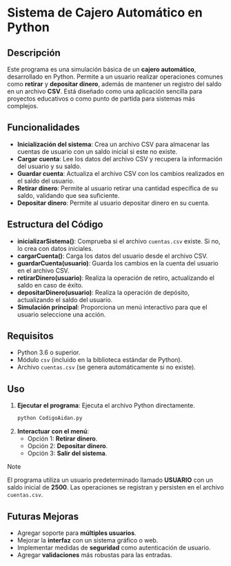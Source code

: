 # Sistema de Cajero Automático en Python

## Descripción
Este programa es una simulación básica de un **cajero automático**, desarrollado en Python. Permite a un usuario realizar operaciones comunes como **retirar** y **depositar dinero**, además de mantener un registro del saldo en un archivo **CSV**. Está diseñado como una aplicación sencilla para proyectos educativos o como punto de partida para sistemas más complejos.

## Funcionalidades
- **Inicialización del sistema**: Crea un archivo CSV para almacenar las cuentas de usuario con un saldo inicial si este no existe.
- **Cargar cuenta**: Lee los datos del archivo CSV y recupera la información del usuario y su saldo.
- **Guardar cuenta**: Actualiza el archivo CSV con los cambios realizados en el saldo del usuario.
- **Retirar dinero**: Permite al usuario retirar una cantidad específica de su saldo, validando que sea suficiente.
- **Depositar dinero**: Permite al usuario depositar dinero en su cuenta.

## Estructura del Código
- **inicializarSistema()**: Comprueba si el archivo `cuentas.csv` existe. Si no, lo crea con datos iniciales.
- **cargarCuenta()**: Carga los datos del usuario desde el archivo CSV.
- **guardarCuenta(usuario)**: Guarda los cambios en la cuenta del usuario en el archivo CSV.
- **retirarDinero(usuario)**: Realiza la operación de retiro, actualizando el saldo en caso de éxito.
- **depositarDinero(usuario)**: Realiza la operación de depósito, actualizando el saldo del usuario.
- **Simulación principal**: Proporciona un menú interactivo para que el usuario seleccione una acción.

## Requisitos
- Python 3.6 o superior.
- Módulo `csv` (incluido en la biblioteca estándar de Python).
- Archivo `cuentas.csv` (se genera automáticamente si no existe).
## Uso
1. **Ejecutar el programa**: Ejecuta el archivo Python directamente.
    ```bash
    python CodigoAidan.py
    ```
2. **Interactuar con el menú**:
    - Opción 1: **Retirar dinero**.
    - Opción 2: **Depositar dinero**.
    - Opción 3: **Salir del sistema**.

>[!NOTE]
> El programa utiliza un usuario predeterminado llamado **USUARIO** con un saldo inicial de **2500**.
> Las operaciones se registran y persisten en el archivo `cuentas.csv`.

## Futuras Mejoras
- Agregar soporte para **múltiples usuarios**.
- Mejorar la **interfaz** con un sistema gráfico o web.
- Implementar medidas de **seguridad** como autenticación de usuario.
- Agregar **validaciones** más robustas para las entradas.
